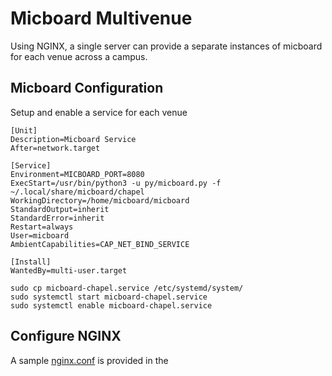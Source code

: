 # Micboard Multivenue
Using NGINX, a single server can provide a separate instances of micboard for each venue across a campus.


## Micboard Configuration
Setup and enable a service for each venue

```
[Unit]
Description=Micboard Service
After=network.target

[Service]
Environment=MICBOARD_PORT=8080
ExecStart=/usr/bin/python3 -u py/micboard.py -f ~/.local/share/micboard/chapel
WorkingDirectory=/home/micboard/micboard
StandardOutput=inherit
StandardError=inherit
Restart=always
User=micboard
AmbientCapabilities=CAP_NET_BIND_SERVICE

[Install]
WantedBy=multi-user.target
```

```
sudo cp micboard-chapel.service /etc/systemd/system/
sudo systemctl start micboard-chapel.service
sudo systemctl enable micboard-chapel.service
```


## Configure NGINX
A sample [nginx.conf](nginx.conf) is provided in the 
